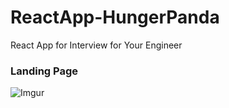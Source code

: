 # ReactApp-HungerPanda
React App for Interview for Your Engineer 

### Landing Page
![Imgur](https://i.imgur.com/dyar4KD.png)
